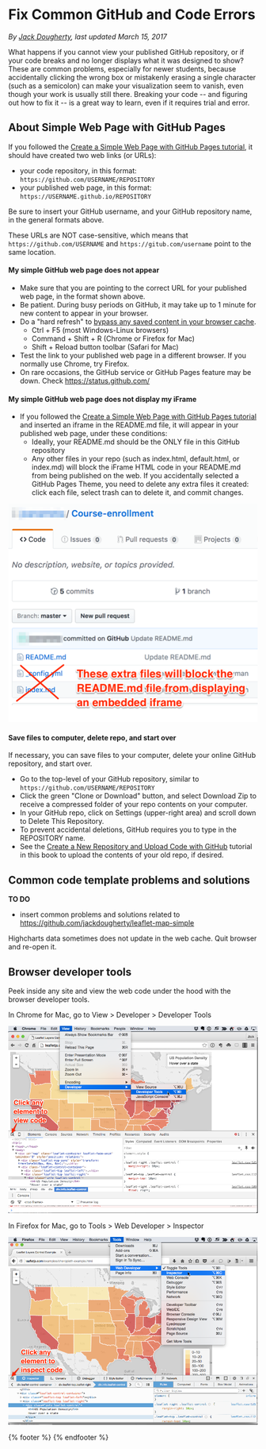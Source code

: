 # Fix Common GitHub and Code Errors
*By [Jack Dougherty](../../introduction/who.md), last updated March 15, 2017*

What happens if you cannot view your published GitHub repository, or if your code breaks and no longer displays what it was designed to show? These are common problems, especially for newer students, because accidentally clicking the wrong box or mistakenly erasing a single character (such as a semicolon) can make your visualization seem to vanish, even though your work is usually still there. Breaking your code -- and figuring out how to fix it -- is a great way to learn, even if it requires trial and error.

## About Simple Web Page with GitHub Pages

If you followed the [Create a Simple Web Page with GitHub Pages tutorial](../../embed/github-pages), it should have created two web links (or URLs):
- your code repository, in this format: ```https://github.com/USERNAME/REPOSITORY```
- your published web page, in this format: ```https://USERNAME.github.io/REPOSITORY```

Be sure to insert your GitHub username, and your GitHub repository name, in the general formats above.

These URLs are NOT case-sensitive, which means that ```https://github.com/USERNAME``` and ```https://gitub.com/username``` point to the same location.

#### My simple GitHub web page does not appear
- Make sure that you are pointing to the correct URL for your published web page, in the format shown above.
- Be patient. During busy periods on GitHub, it may take up to 1 minute for new content to appear in your browser.
- Do a "hard refresh" to [bypass any saved content in your browser cache](https://en.wikipedia.org/wiki/Wikipedia:Bypass_your_cache).
  - Ctrl + F5 (most Windows-Linux browsers)
  - Command + Shift + R (Chrome or Firefox for Mac)
  - Shift + Reload button toolbar (Safari for Mac)
- Test the link to your published web page in a different browser. If you normally use Chrome, try Firefox.
- On rare occasions, the GitHub service or GitHub Pages feature may be down. Check https://status.github.com/

#### My simple GitHub web page does not display my iFrame  
- If you followed the [Create a Simple Web Page with GitHub Pages tutorial](../../embed/github-pages) and inserted an iframe in the README.md file, it will appear in your published web page, under these conditions:
  - Ideally, your README.md should be the ONLY file in this GitHub repository
  - Any other files in your repo (such as index.html, default.html, or index.md) will block the iFrame HTML code in your README.md from being published on the web. If you accidentally selected a GitHub Pages Theme, you need to delete any extra files it created: click each file, select trash can to delete it, and commit changes.

![Screenshot: Extra files in GitHub repo will block iFrame in your README](extra-files-block-readme-iframe.png)

#### Save files to computer, delete repo, and start over
If necessary, you can save files to your computer, delete your online GitHub repository, and start over.
- Go to the top-level of your GitHub repository, similar to ```https://github.com/USERNAME/REPOSITORY```
- Click the green "Clone or Download" button, and select Download Zip to receive a compressed folder of your repo contents on your computer.
- In your GitHub repo, click on Settings (upper-right area) and scroll down to Delete This Repository.
- To prevent accidental deletions, GitHub requires you to type in the REPOSITORY name.
- See the [Create a New Repository and Upload Code with GitHub](../create-repo) tutorial in this book to upload the contents of your old repo, if desired.

## Common code template problems and solutions

**TO DO**
- insert common problems and solutions related to https://github.com/jackdougherty/leaflet-map-simple

Highcharts data sometimes does not update in the web cache. Quit browser and re-open it.


## Browser developer tools

  Peek inside any site and view the web code under the hood with the browser developer tools.

  In Chrome for Mac, go to View > Developer > Developer Tools

  ![](Chrome-developer-tools.png)

  In Firefox for Mac, go to Tools > Web Developer > Inspector

  ![](Firefox-tools-inspector.png)


  {% footer %}
  {% endfooter %}
